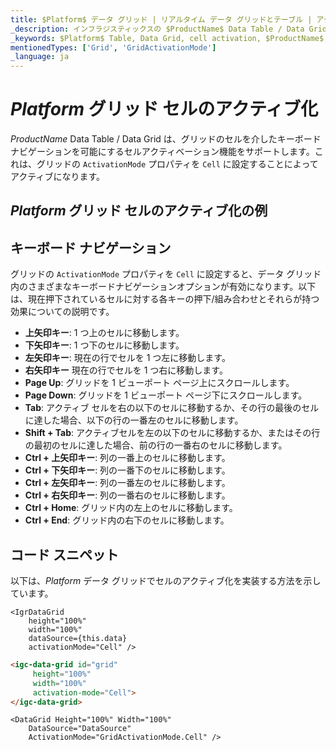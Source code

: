 ```yaml
---
title: $Platform$ データ グリッド | リアルタイム データ グリッドとテーブル | アクティブ化 | インフラジスティックス
_description: インフラジスティックスの $ProductName$ Data Table / Data Grid を使用して、グリッドのセルを介したキーボードナビゲーションを可能にするセルのアクティブ化機能をサポートします。$ProductName$ テーブル チュートリアルを是非お試しください!
_keywords: $Platform$ Table, Data Grid, cell activation, $ProductName$, Infragistics, $Platform$ テーブル, データ グリッド, セルのアクティブ化, インフラジスティックス
mentionedTypes: ['Grid', 'GridActivationMode']
_language: ja
---
```


# $Platform$ グリッド セルのアクティブ化

$ProductName$ Data Table / Data Grid は、グリッドのセルを介したキーボードナビゲーションを可能にするセルアクティベーション機能をサポートします。これは、グリッドの `ActivationMode` プロパティを `Cell` に設定することによってアクティブになります。

## $Platform$ グリッド セルのアクティブ化の例


<code-view style="height: 600px"
           data-demos-base-url="{environment:demosBaseUrl}"
           iframe-src="{environment:demosBaseUrl}/grids/data-grid-cell-activation"
           alt="$Platform$ グリッド セルのアクティブ化の例"
           github-src="grids/data-grid/cell-activation">
</code-view>

<div class="divider--half"></div>

## キーボード ナビゲーション

グリッドの `ActivationMode` プロパティを `Cell` に設定すると、データ グリッド内のさまざまなキーボードナビゲーションオプションが有効になります。以下は、現在押下されているセルに対する各キーの押下/組み合わせとそれらが持つ効果についての説明です。

- <b>上矢印キー</b>: 1 つ上のセルに移動します。
- <b>下矢印キー</b>: 1 つ下のセルに移動します。
- <b>左矢印キー</b>: 現在の行でセルを 1 つ左に移動します。
- <b>右矢印キー</b> 現在の行でセルを 1 つ右に移動します。
- <b>Page Up</b>: グリッドを 1 ビューポート ページ上にスクロールします。
- <b>Page Down</b>: グリッドを 1 ビューポート ページ下にスクロールします。
- <b>Tab</b>: アクティブ セルを右の以下のセルに移動するか、その行の最後のセルに達した場合、以下の行の一番左のセルに移動します。
- <b>Shift + Tab</b>: アクティブセルを左の以下のセルに移動するか、またはその行の最初のセルに達した場合、前の行の一番右のセルに移動します。
- <b>Ctrl + 上矢印キー</b>: 列の一番上のセルに移動します。
- <b>Ctrl + 下矢印キー</b>: 列の一番下のセルに移動します。
- <b>Ctrl + 左矢印キー</b>: 列の一番左のセルに移動します。
- <b>Ctrl + 右矢印キー</b>: 列の一番右のセルに移動します。
- <b>Ctrl + Home</b>: グリッド内の左上のセルに移動します。
- <b>Ctrl + End</b>: グリッド内の右下のセルに移動します。

## コード スニペット

以下は、$Platform$ データ グリッドでセルのアクティブ化を実装する方法を示しています。

```tsx
<IgrDataGrid
    height="100%"
    width="100%"
    dataSource={this.data}
    activationMode="Cell" />
```

```html
<igc-data-grid id="grid"
     height="100%"
     width="100%"
     activation-mode="Cell">
</igc-data-grid>
```

```razor
<DataGrid Height="100%" Width="100%"
    DataSource="DataSource"
    ActivationMode="GridActivationMode.Cell" />
```